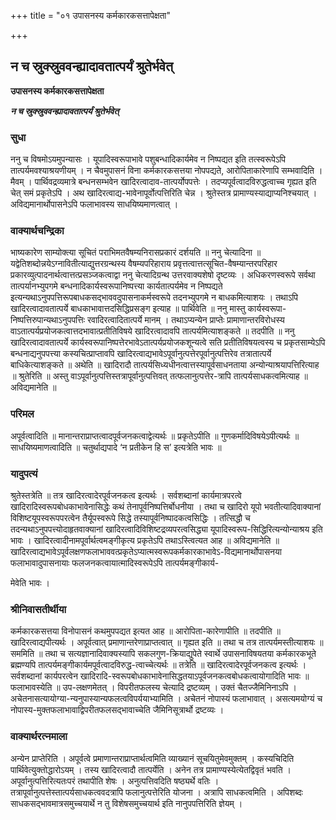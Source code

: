 +++
title = "०१ उपासनस्य कर्मकारकसत्तापेक्षता"

+++


## न च स्रुक्स्रुववन्ह्यादावतात्पर्यं श्रुतेर्भवेत्

**उपासनस्य कर्मकारकसत्तापेक्षता**

***न च स्रुक्स्रुववन्ह्यादावतात्पर्यं श्रुतेर्भवेत्***

### **सुधा**

ननु च विषमोऽयमुपन्यासः । यूपादिस्वरूपाभावे पशुबन्धादिकार्यमेव न निष्पद्यत इति तत्स्वरूपेऽपि तात्पर्यमवश्याश्रयणीयम् । न चैवमुपासनं विना कर्मकारकसत्तया नोपपद्यते, आरोपिताकारेणापि सम्भवादिति । मैवम् । पार्थिवद्रव्यमात्रे बन्धनसम्भवेन खादिरत्वादाव-तात्पर्योपपत्तेः । तदप्यपूर्वत्वादविरुद्धत्वाच्च गृह्यत इति चेत् समं प्रकृतेऽपि । अथ खादिरत्वाद्य-भावेनापूर्वोत्पत्तिरिति चेन्न । श्रुतेस्तत्र प्रामाण्यस्याद्याप्यनिश्चयात् । अविद्यमानार्थोपासनेऽपि फलाभावस्य साधयिष्यमाणत्वात् ।

### **वाक्यार्थचन्द्रिका**

भाष्यकारेण साम्योक्त्या सूचितं पराभिमतवैषम्यनिरासप्रकारं दर्शयति ॥ ननु चेत्यादिना ॥ यद्वेतिशब्दोन्नयेऽग्नावितीत्याद्युत्तरग्रन्थस्य वैषम्यपरिहाराय प्रवृत्तत्वात्तत्सूचित-वैषम्यान्तरपरिहार प्रकारव्युत्पादनार्थत्वात्तत्प्रसञ्जकत्वाद्वा ननु चेत्यादिग्रन्थ उत्तरवाक्यशेषो दृष्टव्यः । अधिकरणस्वरूपे सर्वथा तात्पर्यानभ्युपगमे बन्धनादिकार्यस्वरूपानिष्पत्त्या कार्यतात्पर्यमेव न निष्पद्यते इत्यन्यथाऽनुपपत्तिरूपबाधकसद्भाववदुपासनाकर्मस्वरूपे तदनभ्युपगमे न बाधकमित्याशयः । तथाऽपि खादिरत्वादावतात्पर्ये बाधकाभावात्तदसिद्धिप्रसङ्ग इत्याह ॥ पार्थिवेति ॥ ननु मास्तु कार्यस्वरूपा-निष्पत्तिरुपान्यथाऽनुपपत्तिः रवादिरत्वादितात्पर्ये मानम् । तथाऽप्यन्येन प्राप्तेः प्रामाणान्तरविरोधस्य वाऽतात्पर्यप्रयोजकत्वात्तदभावात्प्रतीतिविषये खादिरत्वादावपि तात्पर्यमित्याशङ्कते ॥ तदपीति ॥ ननु खादिरत्वादावतात्पर्ये कार्यस्वरूपानिष्पत्तेरभावेऽतात्पर्यप्रयोजकशून्यत्वे सति प्रतीतिविषयत्वस्य च प्रकृतसाम्येऽपि बन्धनाद्यनुपपत्त्या कस्यचित्प्राप्तावपि खादिरत्वाद्यभावेऽपूर्वानुत्पत्तेरपूर्वानुत्पत्तिरेव तत्रातात्पर्ये बाधिकेत्याशङ्कते ॥ अथेति ॥ खादिरादौ तात्पर्यसिध्यधीनत्वात्तस्यापूर्वसाधनताया अन्योन्याश्रयापत्तिरित्याह ॥ श्रुतेरिति ॥ अस्तु वाऽपूर्वानुत्पत्तिस्तत्रापूर्वानुत्पत्तिवत् तत्फलानुत्पत्तेर-त्रापि तात्पर्यसाधकत्वमित्याह ॥ अविद्यमानेति ॥

### **परिमल**

अपूर्वत्वादिति ॥ मानान्तराप्राप्तत्वादपूर्वजनकत्वाद्वेत्यर्थः ॥ प्रकृतेऽपीति ॥ गुणकर्मादिविषयेऽपीत्यर्थः ॥ साधयिष्यमाणत्वादिति ॥ चतुर्थाद्यपादे ‘न प्रतीकेन हि स’ इत्यत्रेति भावः ॥

### **यादुपत्यं**

श्रुतेस्तत्रेति ॥ तत्र खादिरत्वादेरपूर्वजनकत्व इत्यर्थः । सर्वशब्दानां कार्यमात्रपरत्वे खादिरादिस्वरूपबोधकाभावेनासिद्धेः कथं तेनापूर्वनिष्पत्तिर्बोधनीया । तथा च खादिरो यूपो भवतीत्यादिवाक्यानां विशिष्टयूपस्वरूपपरत्वेन तैर्यूपस्वरूपे सिद्धे तस्यापूर्वनिष्पादकत्वसिद्धिः । तत्सिद्धौ च तदन्यथाऽनुपपत्त्योदाहृतवाक्यानां खादिरत्वादिविशिष्टद्रव्यपरत्वसिद्ध्या यूपादिस्वरूप-सिद्धिरित्यन्योन्याश्रय इति भावः । खादिरत्वादीनामपूर्वार्थत्वमङ्गीकृत्य प्रकृतेऽपि तथाऽस्त्वित्यत आह ॥ अविद्यमानेति ॥ खादिरत्वाद्यभावेऽपूर्वलक्षणफलाभाववत्प्रकृतेऽप्यात्मस्वरूपकर्मकारकाभावेऽ-विद्यमानार्थोपासनया फलाभावादुपासनायाः फलजनकत्वायात्मादिस्वरूपेऽपि तात्पर्यमङ्गीकार्य-

मेवेति भावः ।

### **श्रीनिवासतीर्थीया**

कर्मकारकसत्तया विनोपासनं कथमुपपद्यत इत्यत आह ॥ आरोपिता-कारेणापीति ॥ तदपीति ॥ खादिरत्वाद्यपीत्यर्थः । अपूर्वत्वात् प्रमाणान्तरेणाप्राप्तत्वात् ॥ गृह्यत इति ॥ तथा च तत्र तात्पर्यमस्तीत्याशयः ॥ सममिति ॥ तथा च सत्यज्ञानादिवाक्यस्यापि सकलगुण-क्रियाद्युपेते स्वार्थे उपासनाविषयतया कर्मकारकभूते ब्रह्मण्यपि तात्पर्यमङ्गीकार्यमपूर्वत्वादविरुद्ध-त्वाच्चेत्यर्थः ॥ तत्रेति ॥ खादिरत्वादेरपूर्वजनकत्व इत्यर्थः । सर्वशब्दानां कार्यपरत्वेन खादिरादि-स्वरूपबोधकाभावेनासिद्धतयाऽपूर्वजनकत्वबोधकत्वायोगादिति भावः ॥ फलाभावस्येति ॥ उप-लक्षणमेतत् । विपरीतफलस्य चेत्यादि द्रष्टव्यम् । उक्तं चैतज्जैमिनिनाऽपि । अचेतनासत्यायोग्या-न्यनुपास्यान्यफलत्वविपर्ययाभ्यामिति । अचेतनं नोपास्यं फलाभावात् । असत्यमयोग्यं च नोपास्य-मुक्तफलाभावाद्विपरीतफलसद्भावाच्चेति जैमिनिसूत्रार्थो द्रष्टव्यः ।

### **वाक्यार्थरत्नमाला**

अन्येन प्राप्तेरिति । अपूर्वत्वे प्रमाणान्तराप्राप्तार्थत्वमिति व्याख्यानं सूचयितुमेवमुक्तम् । कस्यचिदिति पार्थिवेत्युक्तोद्धारोऽयम् । तस्य खादिरत्वादौ तात्पर्येति । अनेन तत्र प्रामाण्यस्येत्येतद्विवृतं भवति । अपूर्वानुत्पत्तिरित्यतःपरं तथापीति शेषः । अनुत्पत्तिवदिति षष्ठ्यर्थे वतिः । तत्रापूर्वानुत्पत्तेस्तात्पर्यसाधकत्ववदत्रापि फलानुत्पत्तेरिति योजना । अत्रापि साधकत्वमिति । अपिशब्दः साधकसद्भावमात्रसमुच्चयार्थे न तु विशेषसमुच्चयार्थ इति नानुपपत्तिरिति ज्ञेयम् ।



